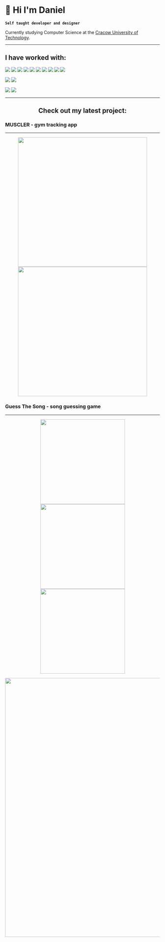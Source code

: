 # 🚀 Hi I'm Daniel

**`Self taught developer and designer`**

Currently studying Computer Science at the <a href="https://www.pk.edu.pl/">Cracow University of Technology</a>.

---

## I have worked with:

<p>
<img src="https://img.shields.io/badge/javascript-%23323330.svg?style=for-the-badge&logo=javascript&logoColor=%23F7DF1E">
<img src="https://img.shields.io/badge/typescript-%23007ACC.svg?style=for-the-badge&logo=typescript&logoColor=white">
<img src="https://img.shields.io/badge/react-%2320232a.svg?style=for-the-badge&logo=react&logoColor=%2361DAFB">
<img src="https://img.shields.io/badge/Next-black?style=for-the-badge&logo=next.js&logoColor=white">
<img src="https://img.shields.io/badge/html5-%23E34F26.svg?style=for-the-badge&logo=html5&logoColor=white">
<img src="https://img.shields.io/badge/css3-%231572B6.svg?style=for-the-badge&logo=css3&logoColor=white">
<img src="https://img.shields.io/badge/tailwindcss-%2338B2AC.svg?style=for-the-badge&logo=tailwind-css&logoColor=white">
<img src="https://img.shields.io/badge/react_native-%2320232a.svg?style=for-the-badge&logo=react&logoColor=%2361DAFB">
<img src="https://img.shields.io/badge/node.js-6DA55F?style=for-the-badge&logo=node.js&logoColor=white">
<img src="https://img.shields.io/badge/express.js-%23404d59.svg?style=for-the-badge&logo=express&logoColor=%2361DAFB">
</p>

<p>
<img src="https://img.shields.io/badge/MongoDB-%234ea94b.svg?style=for-the-badge&logo=mongodb&logoColor=white">
<img src="https://img.shields.io/badge/mysql-%2300f.svg?style=for-the-badge&logo=mysql&logoColor=white">
</p>

<p>
<img src="https://img.shields.io/badge/vercel-%23000000.svg?style=for-the-badge&logo=vercel&logoColor=white">
<img src="https://img.shields.io/badge/planetscale-%23000000.svg?style=for-the-badge&logo=planetscale&logoColor=white">
</p>

---

<h2 align="center">Check out my latest project:</h2>

### MUSCLER - gym tracking app

---

<p float="left" align="middle">
    <a href="https://muscler.vercel.app/">
        <img style="widht: 100px" src="https://muscler.vercel.app/_next/image?url=%2F_next%2Fstatic%2Fmedia%2F21shots_so.bb90544f.png&w=1200&q=100" width="420">
    </a>
     <a href="https://muscler.vercel.app/">
        <img style="widht: 100px" src="https://muscler.vercel.app/_next/image?url=%2F_next%2Fstatic%2Fmedia%2F125shots_so.e02ab8e8.png&w=1080&q=100" width="420">
    </a>
</p>

### Guess The Song - song guessing game

---

<p float="left" align="middle">
    <a href="https://guessthesong.vercel.app">
        <img style="widht: 100px" src="https://guessthesong.vercel.app/preview/1.png" width="275">
    </a>
     <a href="https://guessthesong.vercel.app">
        <img style="widht: 100px" src="https://guessthesong.vercel.app/preview/2.png" width="275">
    </a>
    <a href="https://guessthesong.vercel.app">
        <img style="widht: 100px" src="https://guessthesong.vercel.app/preview/3.png" width="275">
    </a>
</p>
<p float="left" align="middle">
     <a href="https://guessthesong.vercel.app">
        <img style="widht: 100px" src="https://guessthesong.vercel.app/preview/4.png" width="840">
    </a>
</p>
